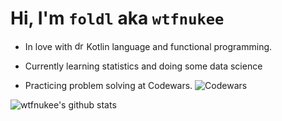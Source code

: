# Hi, I'm `foldl` aka `wtfnukee`

- In love with <img src="https://user-images.githubusercontent.com/45035322/182039083-5fd8d5f9-2c8c-45cd-acef-c20bbb21cf8e.png" alt="drawing" width="15"/> Kotlin language and functional programming.

- Currently learning statistics and doing some data science

- Practicing problem solving at Codewars. ![Codewars](https://www.codewars.com/users/wtfnukee/badges/micro)

![wtfnukee's github stats](https://github-readme-stats.vercel.app/api?username=wtfnukee&theme=tokyonight)
